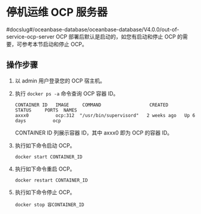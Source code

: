 停机运维 OCP 服务器 
=================================
#docslug#/oceanbase-database/oceanbase-database/V4.0.0/out-of-service-ocp-server
OCP 部署后默认是启动的，如您有启动和停止 OCP 的需要，可参考本节启动和停止 OCP。

操作步骤 
-------------------------

1. 以 admin 用户登录您的 OCP 宿主机。

   

2. 执行 `docker ps -a` 命令查询 OCP 容器 ID。

   ```unknow
   CONTAINER ID   IMAGE     COMMAND                  CREATED      STATUS     PORTS  NAMES
   axxx0          ocp:312  "/usr/bin/supervisord"   2 weeks ago   Up 6 days          ocp
   ```

   

   CONTAINER ID 列展示容器 ID，其中 axxx0 即为 OCP 的容器 ID。
   

3. 执行如下命令启动 OCP。

   ```unknow
   docker start CONTAINER_ID
   ```

   

4. 执行如下命令重启 OCP。

   ```unknow
   docker restart CONTAINER_ID
   ```

   

5. 执行如下命令停止 OCP。

   ```unknow
   docker stop 容CONTAINER_ID
   ```

   




